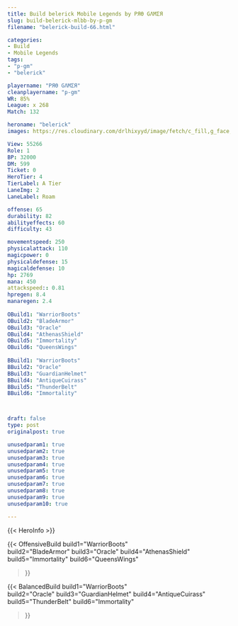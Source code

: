 ```yaml
---
title: Build belerick Mobile Legends by PЯӨ GΛMΣЯ
slug: build-belerick-mlbb-by-p-gm
filename: "belerick-build-66.html"

categories: 
- Build 
- Mobile Legends
tags: 
- "p-gm"
- "belerick"

playername: "PЯӨ GΛMΣЯ"
cleanplayername: "p-gm"
WR: 85%
League: x 268
Match: 132 

heroname: "belerick"
images: https://res.cloudinary.com/drlhixyyd/image/fetch/c_fill,g_face,f_auto/https://cdn2-build.mobagenie.my.id/p/images/banner/full/belerick.jpg

View: 55266 
Role: 1 
BP: 32000
DM: 599 
Ticket: 0 
HeroTier: 4 
TierLabel: A Tier 
LaneImg: 2
LaneLabel: Roam

offense: 65 
durability: 82 
abilityeffects: 60 
difficulty: 43 

movementspeed: 250
physicalattack: 110
magicpower: 0
physicaldefense: 15
magicaldefense: 10
hp: 2769
mana: 450
attackspeed:: 0.81
hpregen: 8.4
manaregen: 2.4
 
OBuild1: "WarriorBoots"  
OBuild2: "BladeArmor" 
OBuild3: "Oracle" 
OBuild4: "AthenasShield" 
OBuild5: "Immortality" 
OBuild6: "QueensWings" 
 
BBuild1: "WarriorBoots"  
BBuild2: "Oracle" 
BBuild3: "GuardianHelmet" 
BBuild4: "AntiqueCuirass" 
BBuild5: "ThunderBelt" 
BBuild6: "Immortality"



draft: false
type: post
originalpost: true

unusedparam1: true
unusedparam2: true
unusedparam3: true
unusedparam4: true
unusedparam5: true
unusedparam6: true
unusedparam7: true
unusedparam8: true
unusedparam9: true
unusedparam10: true

---
```


{{< HeroInfo >}} 

{{< OffensiveBuild 
build1="WarriorBoots"  
build2="BladeArmor" 
build3="Oracle" 
build4="AthenasShield" 
build5="Immortality" 
build6="QueensWings" 
 >}} 

{{< BalancedBuild 
build1="WarriorBoots"  
build2="Oracle" 
build3="GuardianHelmet" 
build4="AntiqueCuirass" 
build5="ThunderBelt" 
build6="Immortality" 
 >}}

